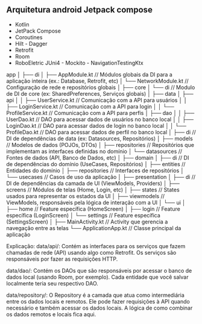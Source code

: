 ## Arquitetura android Jetpack compose

* Kotlin
* JetPack Compose
* Coroutines
* Hilt - Dagger
* Retrofit
* Room
* RoboEletric JUni4 - Mockito - NavigationTestingKtx


app
│
├── di
│   ├── AppModule.kt      // Módulos globais da DI para a aplicação inteira (ex.: Database, Retrofit, etc)
│   └── NetworkModule.kt // Configuração de rede e repositórios globais
│
├── core
│   └── di       // Modulo de DI de core (ex: SharedPreferences, Serviços globais)
│
├── data
│   ├── api
│   │    ├── UserService.kt     // Comunicação com a API para usuários
│   │    ├── LoginService.kt    // Comunicação com a API para login
│   │    └── ProfileService.kt  // Comunicação com a API para perfis
│   ├── dao
│   │    ├── UserDao.kt    // DAO para acessar dados de usuários no banco local
│   │    ├── LoginDao.kt   // DAO para acessar dados de login no banco local
│   │    └──  ProfileDao.kt // DAO para acessar dados de perfil no banco local
│   ├── di               // DI de dependências de data (ex: Datasources, Repositórios)
│   ├── models           // Modelos de dados (POJOs, DTOs)
│   ├── repositories     // Repositórios que implementam as interfaces definidas no domínio
│   └── datasources      // Fontes de dados (API, Banco de Dados, etc)
│
├── domain
│   ├── di               // DI de dependências do domínio (UseCases, Repositórios)
│   ├── entities         // Entidades do domínio
│   ├── repositories     // Interfaces de repositórios
│   └── usecases         // Casos de uso da aplicação
│
├── presentation
│   ├── di               // DI de dependências da camada de UI (ViewModels, Providers)
│   ├── screens          // Módulos de telas (Home, Login, etc)
│   ├── states           // States usados para representar os estados da UI
│   ├── viewmodels       // ViewModels, responsáveis pela lógica de interação com a UI
│   └── ui
│       ├── home         // Feature específica (HomeScreen)
│       ├── login        // Feature específica (LoginScreen)
│       └── settings     // Feature específica (SettingsScreen)
│
├── MainActivity.kt      // Activity que gerencia a navegação entre as telas
└── ApplicationApp.kt    // Classe principal da aplicação


Explicação:
data/api/: Contém as interfaces para os serviços que fazem chamadas de rede (API) usando algo como Retrofit. 
Os serviços são responsáveis por fazer as requisições HTTP.

data/dao/: Contém os DAOs que são responsáveis por acessar o banco de dados local (usando Room, por exemplo). 
Cada entidade que você salvar localmente teria seu respectivo DAO.

data/repository/: O Repository é a camada que atua como intermediária entre os dados locais e remotos. 
Ele pode fazer requisições à API quando necessário e também acessar os dados locais. 
A lógica de como combinar os dados remotos e locais fica aqui.